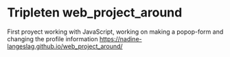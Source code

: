 # Tripleten web_project_around

First proyect working with JavaScript, working on making a popop-form and changing the profile information
https://nadine-langeslag.github.io/web_project_around/
